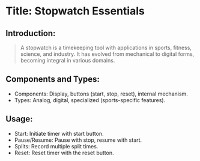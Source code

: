 # Title: Stopwatch Essentials

## Introduction:
> A stopwatch is a timekeeping tool with applications in sports, fitness, science, and industry. It has evolved from mechanical to digital forms, becoming integral in various domains.

## Components and Types:

- Components: Display, buttons (start, stop, reset), internal mechanism.
- Types: Analog, digital, specialized (sports-specific features).


## Usage:

- Start: Initiate timer with start button.
- Pause/Resume: Pause with stop, resume with start.
- Splits: Record multiple split times.
- Reset: Reset timer with the reset button.


